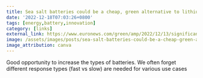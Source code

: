 ```yaml
---
title: Sea salt batteries could be a cheap, green alternative to lithium
date: '2022-12-18T07:03:26+0800'
tags: [energy,battery,innovation]
category: [links]
external_link: https://www.euronews.com/green/amp/2022/12/13/significant-breakthrough-this-new-sea-salt-battery-has-4-times-the-capacity-of-lithium
image: /assets/images/posts/sea-salt-batteries-could-be-a-cheap-green-alternative-to-lithium.jpg
image_attribution: canva
---
```


Good opportunity to increase the types of batteries. We often forget different response types (fast vs slow) are needed for various use cases
